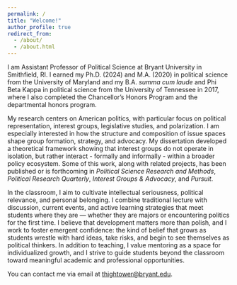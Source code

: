 ```yaml
---
permalink: /
title: "Welcome!"
author_profile: true
redirect_from: 
  - /about/
  - /about.html
---
```


I am Assistant Professor of Political Science at Bryant University in Smithfield, RI. I earned my Ph.D. (2024) and M.A. (2020) in political science from the University of Maryland and my B.A. <i>summa cum laude</i> and Phi Beta Kappa in political science from the University of Tennessee in 2017, where I also completed the Chancellor’s Honors Program and the departmental honors program.

My research centers on American politics, with particular focus on political representation, interest groups, legislative studies, and polarization. I am especially interested in how the structure and composition of issue spaces shape group formation, strategy, and advocacy. My dissertation developed a theoretical framework showing that interest groups do not operate in isolation, but rather interact - formally and informally - within a broader policy ecosystem. Some of this work, along with related projects, has been published or is forthcoming in <i>Political Science Research and Methods</i>, <i>Political Research Quarterly</i>, <i>Interest Groups & Advocacy</i>, and <i>Pursuit</i>. 

In the classroom, I aim to cultivate intellectual seriousness, political relevance, and personal belonging. I combine traditional lecture with discussion, current events, and active learning strategies that meet students where they are — whether they are majors or encountering politics for the first time. I believe that development matters more than polish, and I work to foster emergent confidence: the kind of belief that grows as students wrestle with hard ideas, take risks, and begin to see themselves as political thinkers. In addition to teaching, I value mentoring as a space for individualized growth, and I strive to guide students beyond the classroom toward meaningful academic and professional opportunities.

You can contact me via email at <a href="mailto:thightower@bryant.edu">thightower@bryant.edu</a>.

